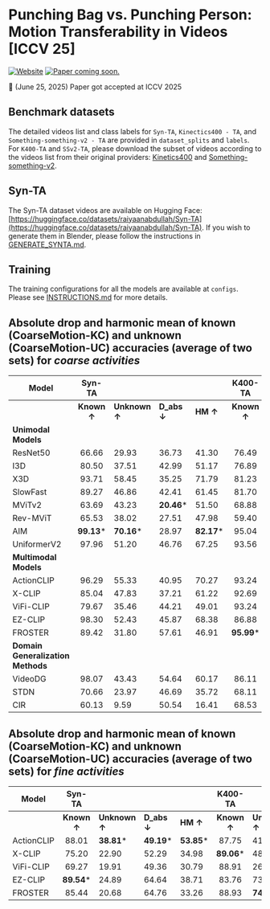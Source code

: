 # Punching Bag vs. Punching Person: Motion Transferability in Videos [ICCV 25]
[![Website](https://img.shields.io/badge/Project-Website-87CEEB)](http://raiyaan-abdullah.github.io/Motion-Transfer-webpage/)
[![Paper coming soon.](https://img.shields.io/badge/arXiv-Paper-<COLOR>.svg)]()

🎉 (June 25, 2025) Paper got accepted at ICCV 2025

## Benchmark datasets
The detailed videos list and class labels for `Syn-TA`, `Kinectics400 - TA`, and `Something-something-v2 - TA` are provided in `dataset_splits` and `labels`. For `K400-TA` and `SSv2-TA`, please download the subset of videos according to the videos list from their original providers: [Kinetics400](https://github.com/cvdfoundation/kinetics-dataset) and [Something-something-v2](https://www.qualcomm.com/developer/software/something-something-v-2-dataset).

## Syn-TA
The Syn-TA dataset videos are available on Hugging Face: [https://huggingface.co/datasets/raiyaanabdullah/Syn-TA](https://huggingface.co/datasets/raiyaanabdullah/Syn-TA).
If you wish to generate them in Blender, please follow the instructions in [GENERATE_SYNTA.md](https://github.com/raiyaan-abdullah/TrAc-Bench/blob/main/synta_generate_blender/GENERATE_SYNTA.md).

## Training
The training configurations for all the models are available at `configs`. Please see [INSTRUCTIONS.md](https://github.com/raiyaan-abdullah/TrAc-Bench/blob/main/configs/INSTRUCTIONS.md) for more details.

## Absolute drop and harmonic mean of known (CoarseMotion-KC) and unknown (CoarseMotion-UC) accuracies (average of two sets) for *coarse activities*
| **Model**         | **Syn-TA**                     |                  |                  |                  | **K400-TA**                    |                  |                  |                  | **SSv2-TA**                    |                  |                  |                  |
|-------------------|:------------------------------:|:-----------------|:-----------------|:-----------------|:------------------------------:|:-----------------|:-----------------|:-----------------|:------------------------------:|:-----------------|:-----------------|:-----------------|
|                   | **Known ↑** | **Unknown ↑** | **D_abs ↓** | **HM ↑** | **Known ↑** | **Unknown ↑** | **D_abs ↓** | **HM ↑** | **Known ↑** | **Unknown ↑** | **D_abs ↓** | **HM ↑** |
| **Unimodal Models** |                              |                  |                  |                  |                              |                  |                  |                  |                              |                  |                  |                  |
| ResNet50          | 66.66         | 29.93         | 36.73         | 41.30         | 76.49         | 46.21         | 30.28         | 57.59         | 45.07         | 26.08         | 18.99         | 33.01         |
| I3D               | 80.50         | 37.51         | 42.99         | 51.17         | 76.89         | 47.25         | 29.63         | 58.49         | 59.60         | 34.40         | 25.20         | 43.53         |
| X3D               | 93.71         | 58.45         | 35.25         | 71.79         | 81.23         | 49.88         | 31.35         | 61.78         | 72.73         | 41.81         | 30.92         | 53.05         |
| SlowFast          | 89.27         | 46.86         | 42.41         | 61.45         | 81.70         | 50.33         | 31.37         | 62.26         | 57.67         | 35.15         | 22.51         | 43.60         |
| MViTv2            | 63.69         | 43.23         | **20.46***    | 51.50         | 68.88         | 45.06         | 23.81         | 54.47         | 54.31         | 32.37         | 21.93         | 40.49         |
| Rev-MViT          | 65.53         | 38.02         | 27.51         | 47.98         | 59.40         | 40.54         | **18.86***    | 48.16         | 34.64         | 21.72         | **12.92***    | 26.68         |
| AIM               | **99.13***    | **70.16***    | 28.97         | **82.17***    | 95.04         | 63.73         | 31.31         | 76.29         | **79.94***    | **45.82***    | 34.12         | **58.18***    |
| UniformerV2       | 97.96         | 51.20         | 46.76         | 67.25         | 93.56         | 62.29         | 31.27         | 74.77         | 58.16         | 33.20         | 24.96         | 42.25         |
| **Multimodal Models** |                          |                  |                  |                  |                              |                  |                  |                  |                              |                  |                  |                  |
| ActionCLIP        | 96.29         | 55.33         | 40.95         | 70.27         | 93.24         | 62.24         | 31.00         | 74.60         | 64.10         | 36.66         | 27.44         | 46.56         |
| X-CLIP            | 85.04         | 47.83         | 37.21         | 61.22         | 92.69         | 61.47         | 31.22         | 73.90         | 69.49         | 40.10         | 29.39         | 50.74         |
| ViFi-CLIP         | 79.67         | 35.46         | 44.21         | 49.01         | 93.24         | 60.44         | 32.80         | 73.31         | 58.69         | 30.69         | 27.99         | 40.22         |
| EZ-CLIP           | 98.30         | 52.43         | 45.87         | 68.38         | 86.88         | 66.70         | 20.18         | 75.43         | 62.55         | 34.84         | 27.70         | 44.72         |
| FROSTER           | 89.42         | 31.80         | 57.61         | 46.91         | **95.99***    | **69.23***    | 26.76         | **80.42***    | 57.65         | 30.68         | 26.97         | 39.98         |
| **Domain Generalization Methods** |               |                  |                  |                  |                              |                  |                  |                  |                              |                  |                  |                  |
| VideoDG           | 98.07         | 43.43         | 54.64         | 60.17         | 86.11         | 53.95         | 32.15         | 66.27         | 57.25         | 31.54         | 25.71         | 40.63         |
| STDN              | 70.66         | 23.97         | 46.69         | 35.72         | 68.11         | 46.10         | 22.01         | 54.89         | 35.93         | 22.31         | 13.62         | 27.51         |
| CIR               | 60.13         | 9.59          | 50.54         | 16.41         | 68.53         | 12.66         | 55.87         | 21.34         | 48.01         | 31.97         | 16.04         | 38.37         |

## Absolute drop and harmonic mean of known (CoarseMotion-KC) and unknown (CoarseMotion-UC) accuracies (average of two sets) for *fine activities*
| **Model**         | **Syn-TA**                     |                  |                  |                  | **K400-TA**                    |                  |                  |                  | **SSv2-TA**                    |                  |                  |                  |
|-------------------|:------------------------------:|:-----------------|:-----------------|:-----------------|:------------------------------:|:-----------------|:-----------------|:-----------------|:------------------------------:|:-----------------|:-----------------|:-----------------|
|                   | **Known ↑** | **Unknown ↑** | **D_abs ↓** | **HM ↑** | **Known ↑** | **Unknown ↑** | **D_abs ↓** | **HM ↑** | **Known ↑** | **Unknown ↑** | **D_abs ↓** | **HM ↑** |
| ActionCLIP        | 88.01         | **38.81***    | **49.19***    | **53.85***    | 87.75         | 41.52         | 46.23         | 56.20         | 59.72         | 25.84         | 33.88         | 36.03         |
| X-CLIP            | 75.20         | 22.90         | 52.29         | 34.98         | **89.06***    | 48.11         | 40.95         | 62.37         | **65.31***    | 26.53         | 38.78         | 37.69         |
| ViFi-CLIP         | 69.27         | 19.91         | 49.36         | 30.79         | 88.91         | 26.70         | 62.21         | 40.97         | 52.13         | 26.28         | 25.85         | 34.93         |
| EZ-CLIP           | **89.54***    | 24.89         | 64.64         | 38.71         | 83.76         | 73.95         | **9.81***     | 78.47         | 59.83         | **29.73***    | 30.09         | **39.70***    |
| FROSTER           | 85.44         | 20.68         | 64.76         | 33.26         | 88.93         | **74.11***    | 14.82         | **80.81***    | 50.34         | 24.99         | **25.35***    | 33.34         |
